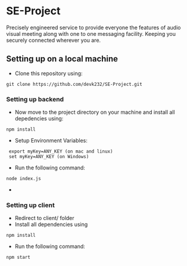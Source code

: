 # SE-Project

Precisely engineered service to provide everyone the features of audio visual meeting along with one to one messaging facility. Keeping you securely connected wherever you are.


## Setting up on a local machine 

- Clone this repository using:

```shell
git clone https://github.com/devk232/SE-Project.git 
```
### Setting up backend

- Now move to the project directory on your machine and install all depedencies using:
```shell
npm install
```
- Setup Environment Variables:
```
 export myKey=ANY_KEY (on mac and linux)
 set myKey=ANY_KEY (on Windows)
```
- Run the following command:

```
node index.js
```
-
### Setting up client

- Redirect to client/ folder
- Install all dependencies using 
```shell
npm install
```
- Run the following command:
```
npm start 
```
